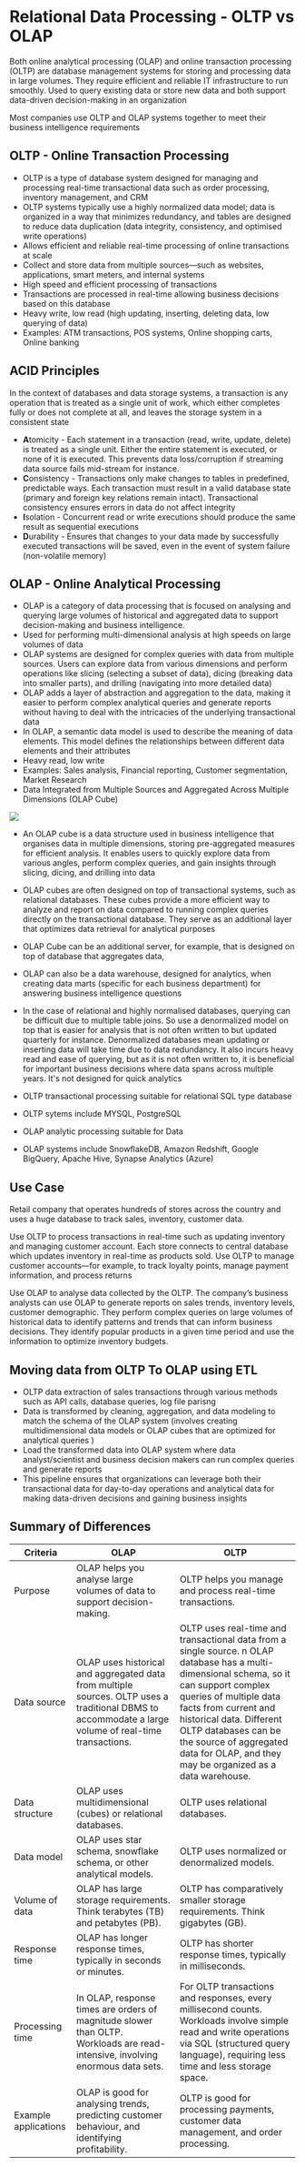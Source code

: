 # Relational Data Processing - OLTP vs OLAP

Both online analytical processing (OLAP) and online transaction processing (OLTP) are database management systems for storing and processing data in large volumes. They require efficient and reliable IT infrastructure to run smoothly. Used to query existing data or store new data and both support data-driven decision-making in an organization

Most companies use OLTP and OLAP systems together to meet their business intelligence requirements

## OLTP - Online Transaction Processing

- OLTP is a type of database system designed for managing and processing real-time transactional data such as order processing, inventory management, and CRM
- OLTP systems typically use a highly normalized data model; data is organized in a way that minimizes redundancy, and tables are designed to reduce data duplication (data integrity, consistency, and optimised write operations)
- Allows efficient and reliable real-time processing of online transactions at scale
- Collect and store data from multiple sources—such as websites, applications, smart meters, and internal systems
- High speed and efficient processing of transactions
- Transactions are processed in real-time allowing business decisions based on this database
- Heavy write, low read (high updating, inserting, deleting data, low querying of data)
- Examples: ATM transactions, POS systems, Online shopping carts, Online banking

## ACID Principles
In the context of databases and data storage systems, a transaction is any operation that is treated as a single unit of work, which either completes fully or does not complete at all, and leaves the storage system in a consistent state

- **A**tomicity - Each statement in a transaction (read, write, update, delete) is treated as a single unit. Either the entire statement is executed, or none of it is executed. This prevents data loss/corruption if streaming data source fails mid-stream for instance.
- **C**onsistency - Transactions only make changes to tables in predefined, predictable ways. Each transaction must result in a valid database state (primary and foreign key relations remain intact). Transactional consistency ensures errors in data do not affect integrity
 - **I**solation - Concurrent read or write executions should produce the same result as sequential executions
 - **D**urability - Ensures that changes to your data made by successfully executed transactions will be saved, even in the event of system failure (non-volatile memory)



## OLAP - Online Analytical Processing

- OLAP is a category of data processing that is focused on analysing and querying large volumes of historical and aggregated data to support decision-making and business intelligence.
- Used for performing multi-dimensional analysis at high speeds on large volumes of data
- OLAP systems are designed for complex queries with data from multiple sources. Users can explore data from various dimensions and perform operations like slicing (selecting a subset of data), dicing (breaking data into smaller parts), and drilling (navigating into more detailed data)
- OLAP adds a layer of abstraction and aggregation to the data, making it easier to perform complex analytical queries and generate reports without having to deal with the intricacies of the underlying transactional data
- In OLAP, a semantic data model is used to describe the meaning of data elements. This model defines the relationships between different data elements and their attributes
- Heavy read, low write
- Examples: Sales analysis, Financial reporting, Customer segmentation, Market Research
- Data Integrated from Multiple Sources and Aggregated Across Multiple Dimensions (OLAP Cube)

<img src="Docs/cube.png">


- An OLAP cube is a data structure used in business intelligence that organises data in multiple dimensions, storing pre-aggregated measures for efficient analysis. It enables users to quickly explore data from various angles, perform complex queries, and gain insights through slicing, dicing, and drilling into data
- OLAP cubes are often designed on top of transactional systems, such as relational databases. These cubes provide a more efficient way to analyze and report on data compared to running complex queries directly on the transactional database. They serve as an additional layer that optimizes data retrieval for analytical purposes
- OLAP Cube can be an additional server, for example, that is designed on top of database that aggregates data,
- OLAP can also be a data warehouse, designed for analytics, when creating data marts (specific for each business department) for answering business intelligence questions
- In the case of  relational and highly normalised databases, querying can be difficult due to multiple table joins. So use a denormalized model on top that is easier for analysis that is not often written to but updated quarterly for instance. Denormalized databases mean updating or inserting data will take time due to data redundancy. It also incurs heavy read and ease of querying, but as it is not often written to, it is beneficial for important business decisions where data spans across multiple years. It's not designed for quick analytics

- OLTP transactional processing suitable for relational SQL type database
- OLTP sytems include MYSQL, PostgreSQL
- OLAP analytic processing suitable for Data
- OLAP systems include SnowflakeDB, Amazon Redshift, Google BigQuery, Apache Hive, Synapse Analytics (Azure)


## Use Case
Retail company that operates hundreds of stores across the country and uses a huge database to track sales, inventory, customer data.

Use OLTP to process transactions in real-time such as updating inventory and managing customer account. Each store connects to central database which updates inventory in real-time as products sold. Use OLTP to manage customer accounts—for example, to track loyalty points, manage payment information, and process returns

Use OLAP to analyse data collected by the OLTP. The company’s business analysts can use OLAP to generate reports on sales trends, inventory levels, customer demographic. They perform complex queries on large volumes of historical data to identify patterns and trends that can inform business decisions. They identify popular products in a given time period and use the information to optimize inventory budgets.

## Moving data from OLTP To OLAP using ETL
- OLTP data extraction of sales transactions through various methods such as API calls, database queries, log file parisng
- Data is transformed by cleaning, aggregation, and data modeling to match the schema of the OLAP system (involves creating multidimensional data models or OLAP cubes that are optimized for analytical queries )
- Load the transformed data into OLAP system where data analyst/scientist and business decision makers can run complex queries and generate reports
- This pipeline ensures that organizations can leverage both their transactional data for day-to-day operations and analytical data for making data-driven decisions and gaining business insights

## Summary of Differences


| Criteria       | OLAP                                                           | OLTP                                                      |
|----------------|----------------------------------------------------------------|-----------------------------------------------------------|
| Purpose        | OLAP helps you analyse large volumes of data to support decision-making. | OLTP helps you manage and process real-time transactions.  |
| Data source    | OLAP uses historical and aggregated data from multiple sources. OLTP uses a traditional DBMS to accommodate a large volume of real-time transactions.  | OLTP uses real-time and transactional data from a single source. n OLAP database has a multi-dimensional schema, so it can support complex queries of multiple data facts from current and historical data. Different OLTP databases can be the source of aggregated data for OLAP, and they may be organized as a data warehouse. |
| Data structure | OLAP uses multidimensional (cubes) or relational databases.  | OLTP uses relational databases.                             |
| Data model     | OLAP uses star schema, snowflake schema, or other analytical models. | OLTP uses normalized or denormalized models.               |
| Volume of data | OLAP has large storage requirements. Think terabytes (TB) and petabytes (PB). | OLTP has comparatively smaller storage requirements. Think gigabytes (GB).  |
| Response time  | OLAP has longer response times, typically in seconds or minutes. | OLTP has shorter response times, typically in milliseconds.  |
| Processing time  | In OLAP, response times are orders of magnitude slower than OLTP. Workloads are read-intensive, involving enormous data sets. | For OLTP transactions and responses, every millisecond counts. Workloads involve simple read and write operations via SQL (structured query language), requiring less time and less storage space.  |
| Example applications | OLAP is good for analysing trends, predicting customer behaviour, and identifying profitability. | OLTP is good for processing payments, customer data management, and order processing.  |
